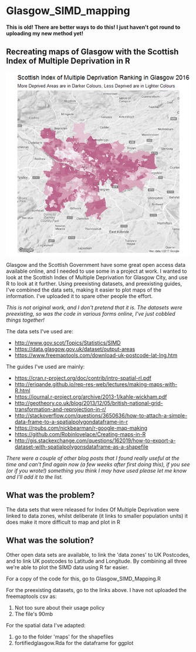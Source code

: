 Glasgow_SIMD_mapping
======

**This is old! There are better ways to do this! I just haven't got round to uploading my new method yet!**

Recreating maps of Glasgow with the Scottish Index of Multiple Deprivation in R
------

![map](/squareplot.png)

Glasgow and the Scottish Government have some great open access data available online, and I needed to use some in a project at work.
I wanted to look at the Scottish Index of Multiple Deprivation for Glasgow City, and use R to look at it further.
Using preexisting datasets, and preexisting guides, I've combined the data sets, making it easier to plot maps of the information.
I've uploaded it to spare other people the effort.


*This is not original work, and I don't pretend that it is. The datasets were preexisting, so was the code in various forms online, I've just cobbled things together!*



The data sets I've used are:

- http://www.gov.scot/Topics/Statistics/SIMD
- https://data.glasgow.gov.uk/dataset/output-areas
- https://www.freemaptools.com/download-uk-postcode-lat-lng.htm

The guides I've used are mainly:

- https://cran.r-project.org/doc/contrib/intro-spatial-rl.pdf
- http://eriqande.github.io/rep-res-web/lectures/making-maps-with-R.html
- https://journal.r-project.org/archive/2013-1/kahle-wickham.pdf
- http://geotheory.co.uk/blog/2013/12/05/british-national-grid-transformation-and-reprojection-in-r/
- http://stackoverflow.com/questions/3650636/how-to-attach-a-simple-data-frame-to-a-spatialpolygondataframe-in-r
- https://rpubs.com/nickbearman/r-google-map-making
- https://github.com/Robinlovelace/Creating-maps-in-R
- http://gis.stackexchange.com/questions/162019/how-to-export-a-dataset-with-spatialpolygonsdataframe-as-a-shapefile

*There were a couple of other blog posts that I found really useful at the time and can't find again now (a few weeks after first doing this), if you see (or if you wrote!) something you think I may have used please let me know and I'll add it to the list.*

## What was the problem?
The data sets that were released for Index Of Multiple Deprivation were linked to data zones, whilst deliberate (it links to smaller population units) it does make it more difficult to map and plot in R

## What was the solution?
Other open data sets are available, to link the 'data zones' to UK Postcodes, and to link UK postcodes to Latitude and Longitude.
By combining all three we're able to plot the SIMD data using R far easier.


For a copy of the code for this, go to Glasgow_SIMD_Mapping.R

For the preexisting datasets, go to the links above. I have not uploaded the freemaptools csv as:

1. Not too sure about their usage policy
2. The file's 90mb

For the spatial data I've adapted:

1. go to the folder 'maps' for the shapefiles
2. fortifiedglasgow.Rda for the dataframe for ggplot
